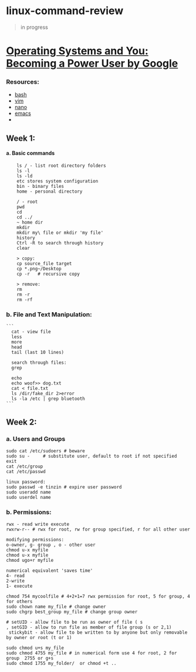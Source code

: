 # linux-command-review
> in progress

# [Operating Systems and You: Becoming a Power User by Google](https://www.coursera.org/learn/os-power-user)

### Resources:
- [bash](https://www.gnu.org/software/bash/manual/bash.html)
- [vim](https://vim.sourceforge.io/docs.php)
- [nano](https://www.nano-editor.org/)
- [emacs](https://www.gnu.org/software/emacs/tour/)
- 

## Week 1: 

  #### a. Basic commands 
  ```
      ls / - list root directory folders
      ls -l
      ls -ld 
      etc stores system configuration
      bin - binary files 
      home - personal directory 

      / - root
      pwd
      cd 
      cd ../ 
      ~ home dir
      mkdir
      mkdir my\ file or mkdir 'my file'
      history
      Ctrl -R to search through history 
      clear

      > copy:
      cp source_file target
      cp *.png~/Desktop
      cp -r   # recursive copy

      > remove:
      rm 
      rm -r
      rm -rf
  ```
  
   ### b. File and Text Manipulation:
    ```
      cat - view file
      less
      more
      head
      tail (last 10 lines)

      search through files:
      grep

      echo
      echo woof>> dog.txt
      cat < file.txt
      ls /dir/fake_dir 2>error
      ls -la /etc | grep bluetooth
    ```

## Week 2: 

### a. Users and Groups
``` 
sudo cat /etc/sudoers # beware 
sudo su -     # substitute user, default to root if not specified
exit
cat /etc/group
cat /etc/passwd

linux password:
sudo passwd -e tinzin # expire user password
sudo useradd name
sudo userdel name
```
### b. Permissions:
```
rwx - read write execute
rwxrw-r-- # rwx for root, rw for group specified, r for all other user

modifying permissions:
o-owner, g- group , o - other user
chmod u-x myfile
chmod u-x myfile
chmod ugo+r myfile 

numerical equivalent 'saves time' 
4- read
2-write
1- execute 

chmod 754 mycoolfile # 4+2+1=7 rwx permission for root, 5 for group, 4 for others
sudo chown name my_file # change owner
sudo chgrp best_group my_file # change group owner

# setUID - allow file to be run as owner of file ( s
, setGID - allow to run file as member of file group (s or 2,1) 
 stickybit - allow file to be written to by anyone but only removable by owner or root (t or 1)

sudo chmod u+s my_file
sudo chmod 4755 my_file # in numerical form use 4 for root, 2 for group  2755 or g+s 
sudo chmod 1755 my_folder/  or chmod +t ..
```
